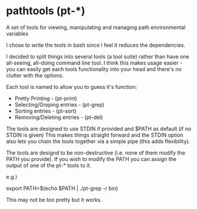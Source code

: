 # pathtools (pt-*)
A set of tools for viewing, manipulating and managing path environmental variables

I chose to write the tools in bash since I feel it reduces the dependencies.

I decided to split things into several tools (a tool suite) rather than have one all-seeing, all-doing command line tool.
I think this makes usage easier - you can easily get each tools functionality into your head and there's no clutter with the options.

Each tool is named to allow you to guess it's function:

* Pretty Printing  -  (pt-print)
* Selecting/Greping entries  -  (pt-grep)
* Sorting entries  -  (pt-sort)
* Removing/Deleting entries  -  (pt-del)

The tools are designed to use STDIN if provided and $PATH as default (if no STDIN is given)
This makes things straight forward and the STDIN option also lets you chain the tools together via a simple pipe (this adds flexibility).

The tools are designd to be non-destructive (i.e. none of them modify the PATH you provide).
If you wish to modify the PATH you can assign the output of one of the pt-* tools to it.

e.g.)

export PATH=$(echo $PATH | ./pt-grep -r bin) 

This may not be too pretty but it works.


